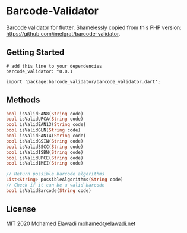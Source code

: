 # Barcode-Validator

Barcode validator for flutter. Shamelessly copied from this PHP version: https://github.com/imelgrat/barcode-validator.

## Getting Started

```
# add this line to your dependencies
barcode_validator: ^0.0.1
```

```
import 'package:barcode_validator/barcode_validator.dart';
```

## Methods

```dart
bool isValidEAN8(String code)
bool isValidUPCA(String code)
bool isValidEAN13(String code)
bool isValidGLN(String code)
bool isValidEAN14(String code)
bool isValidGSIN(String code)
bool isValidSSCC(String code)
bool isValidISBN(String code)
bool isValidUPCE(String code)
bool isValidIMEI(String code)

// Return possible barcode algorithms
List<String> possibleAlgorithms(String code)
// Check if it can be a valid barcode
bool isValidBarcode(String code)
```

## License

MIT 2020 Mohamed Elawadi <mohamed@elawadi.net>
